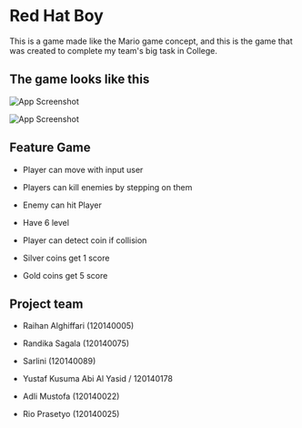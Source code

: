 
# Red Hat Boy 

This is a game made like the Mario game concept, and this is the game that was created to complete my team's big task in College.


## The game looks like this

![App Screenshot](https://raw.githubusercontent.com/alghiffari10/Project-Tubes/main/screenshot/level_screen.png)

![App Screenshot](https://github.com/alghiffari10/Project-Tubes/blob/main/screenshot/overworld_screen.png?raw=true)


## Feature Game

- Player can move with input user

- Players can kill enemies by stepping on them 

- Enemy can hit Player

- Have 6 level

- Player can detect coin if collision

- Silver coins get 1 score

- Gold coins get 5 score


## Project team

- Raihan Alghiffari (120140005)

- Randika Sagala (120140075)

- Sarlini (120140089)

- Yustaf Kusuma Abi Al Yasid / 120140178

- Adli Mustofa (120140022)

- Rio Prasetyo (120140025)
